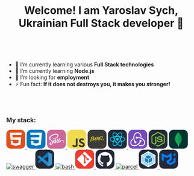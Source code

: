 <h1 align="center"> Welcome! I am Yaroslav Sych, Ukrainian Full Stack developer 👋 </h1> 
<br>
<br>
<br>

- 🔭 I’m currently learning various **Full Stack technologies**
- 🌱 I’m currently learning **Node.js**
- 🤔 I’m looking for **employment**
- ⚡️ Fun fact: **If it does not destroys you, it makes you stronger!**

<br>
<br>
<h3>My stack:</h3>
<div>
  <a href="https://developer.mozilla.org/en-US/docs/Web/HTML">
    <img src="https://github.com/tandpfun/skill-icons/blob/main/icons/HTML.svg" alt="html5" width="50" height="50" />
  </a>
  <a href="https://developer.mozilla.org/en-US/docs/Learn/Getting_started_with_the_web/CSS_basics">
    <img src="https://github.com/tandpfun/skill-icons/blob/main/icons/CSS.svg" alt="css3" width="50" height="50" />
  </a>
  <a href="https://sass-lang.com/guide/">
    <img src="https://github.com/tandpfun/skill-icons/raw/main/icons/Sass.svg" alt="sass" width="50" height="50" />
  </a>
  <a href="https://developer.mozilla.org/en-US/docs/Web/JavaScript">
    <img src="https://github.com/tandpfun/skill-icons/raw/main/icons/JavaScript.svg" alt="js" width="50" height="50" />
  </a>
  <a href="https://babeljs.io">
    <img src="https://github.com/tandpfun/skill-icons/blob/main/icons/Babel.svg" alt="babel" width="50" height="50" />
  </a>
  <a href="https://legacy.reactjs.org/docs/getting-started.html">
    <img src="https://github.com/tandpfun/skill-icons/raw/main/icons/React-Dark.svg" alt="react.js" width="50" height="50" />
  </a>
  <a href="https://redux.js.org/introduction/getting-started">
    <img src="https://github.com/tandpfun/skill-icons/raw/main/icons/Redux.svg" alt="react-redux" width="50" height="50" />
  </a>
  <a href="https://nodejs.org">
    <img src="https://github.com/tandpfun/skill-icons/raw/main/icons/NodeJS-Dark.svg" alt="node.js" width="50" height="50" />
  </a>
  <a href="https://www.mongodb.com">
    <img src="https://github.com/tandpfun/skill-icons/raw/main/icons/MongoDB.svg" alt="mongoDB" width="50" height="50" />
  </a>
  <a href="https://swagger.io">
    <img src="https://static-00.iconduck.com/assets.00/swagger-icon-512x512-halz44im.png" alt="swagger" width="50" height="50" />
  </a>
  <a href="https://code.visualstudio.com">
    <img src="https://github.com/tandpfun/skill-icons/raw/main/icons/VSCode-Dark.svg" alt="vscode" width="50" height="50" />
  </a>
  <a href="https://uk.wikipedia.org/wiki/Bash">
    <img src="https://icon-library.com/images/bash-icon/bash-icon-10.jpg" alt="bash" width="50" height="50" />
  </a>
  <a href="https://git-scm.com">
    <img src="https://github.com/tandpfun/skill-icons/raw/main/icons/Git.svg" alt="git" width="50" height="50" />
  </a>
  <a href="https://github.com">
    <img src="https://github.com/tandpfun/skill-icons/raw/main/icons/Github-Dark.svg" alt="github" width="50" height="50" />
  </a>
  <a href="https://parceljs.org">
    <img src="https://seeklogo.com/images/P/parcel-logo-2AED80E697-seeklogo.com.png" alt="parcel" width="50" height="50" />
  </a>
  <a href="https://webpack.js.org">
    <img src="https://github.com/tandpfun/skill-icons/raw/main/icons/Webpack-Dark.svg" alt="webpack" width="50" height="50" />
  </a>
  <a href="https://mui.com/material-ui/">
    <img src="https://github.com/tandpfun/skill-icons/raw/main/icons/MaterialUI-Dark.svg" alt="materialUI" width="50" height="50" />
  </a>
</div>
